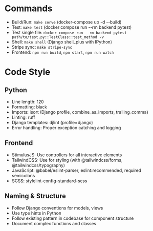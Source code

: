 # Commands
- Build/Run: `make serve` (docker-compose up -d --build)
- Test: `make test` (docker compose run --rm backend pytest)
- Test single file: `docker compose run --rm backend pytest path/to/test.py::TestClass::test_method -v`
- Shell: `make shell` (Django shell_plus with IPython)
- Stripe sync: `make stripe-sync`
- Frontend: `npm run build`, `npm start`, `npm run watch`

# Code Style
## Python
- Line length: 120
- Formatting: black
- Imports: isort (Django profile, combine_as_imports, trailing_comma)
- Linting: ruff
- Django templates: djlint (profile=django)
- Error handling: Proper exception catching and logging

## Frontend
- StimulusJS: Use controllers for all interactive elements
- TailwindCSS: Use for styling (with @tailwindcss/forms, @tailwindcss/typography)
- JavaScript: @babel/eslint-parser, eslint:recommended, required semicolons
- SCSS: stylelint-config-standard-scss

## Naming & Structure
- Follow Django conventions for models, views
- Use type hints in Python
- Follow existing pattern in codebase for component structure
- Document complex functions and classes
